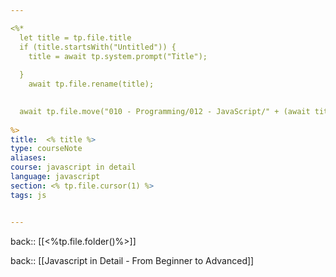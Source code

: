 ```yaml
---

<%*
  let title = tp.file.title
  if (title.startsWith("Untitled")) {
    title = await tp.system.prompt("Title");
    
  } 
	await tp.file.rename(title);
 

  await tp.file.move("010 - Programming/012 - JavaScript/" + (await title))
  
%>
title:  <% title %>
type: courseNote
aliases:
course: javascript in detail
language: javascript
section: <% tp.file.cursor(1) %>
tags: js


---
```

back:: [[<%tp.file.folder()%>]]

back:: [[Javascript in Detail - From Beginner to Advanced]]
